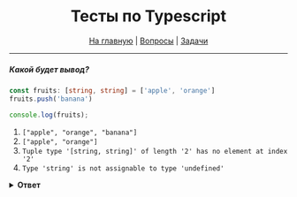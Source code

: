 <div align="center">

<h1>Тесты по Typescript</h1>

<a href="https://github.com/dollaween/javascript-tests">На главную</a> | <a href="https://github.com/dollaween/javascript-questions">Вопросы</a> | <a href="https://github.com/dollaween/javascript-tasks">Задачи</a>

</div>

---

##### Какой будет вывод?

```typescript
const fruits: [string, string] = ['apple', 'orange']
fruits.push('banana')

console.log(fruits);
```

1. `["apple", "orange", "banana"]`
2. `["apple", "orange"]`
3. `Tuple type '[string, string]' of length '2' has no element at index '2'`
4. `Type 'string' is not assignable to type 'undefined'`

<details><summary><b>Ответ</b></summary>
<p>

**Ответ: 1**

Тип `Tuple` может быть расширен путем использования метода `push`.

Чтобы запретить подобное, нужно добавить параметр `readonly`:
```typescript
const fruits: readonly [string, string] = ['apple', 'orange']
```

</p>
</details>
